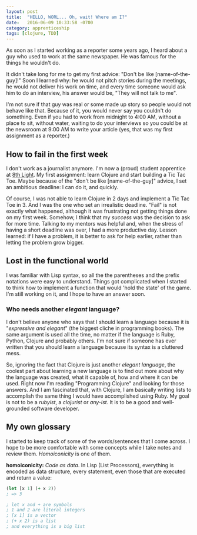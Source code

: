 ```yaml
---
layout: post
title:  "HELLO, WORL... Oh, wait! Where am I?"
date:   2016-06-09 10:33:58 -0700
category: apprenticeship
tags: [clojure, TDD]
---
```


As soon as I started working as a reporter some years ago, I heard about a guy who used to work at the same newspaper. He was famous for the things he wouldn't do.
<!--more--> 

It didn't take long for me to get my first advice: "Don't be like [name-of-the-guy]!" Soon I learned why: he would not pitch stories during the meetings, he would not deliver his work on time, and every time someone would ask him to do an interview, his answer would be, "They will not talk to me".

I'm not sure if that guy was real or some made up story so people would not behave like that. Because of it, you would never say you couldn't do something. Even if you had to work from midnight to 4:00 AM, without a place to sit, without water, waiting to do your interviews so you could be at the newsroom at 9:00 AM to write your article (yes, that was my first assignment as a reporter.)

## How to fail in the first week

I don't work as a journalist anymore. I'm now a (proud) student apprentice at [8th Light](http://8thlight.com). My first assignment: learn Clojure and start building a Tic Tac Toe. Maybe because of the "don't be like [name-of-the-guy]" advice, I set an ambitious deadline: I can do it, and quickly. 

Of course, I was not able to learn Clojure in 2 days and implement a Tic Tac Toe in 3. And I was the one who set an irrealistic deadline. "Fail" is not exactly what happened, although it was frustrating not getting things done on my first week. Somehow, I think that my *success* was the decision to ask for more time. Talking to my mentors was helpful and, when the stress of having a short deadline was over, I had a more productive day. Lesson learned: if I have a problem, it is better to ask for help earlier, rather than letting the problem grow bigger. 

## Lost in the functional world

I was familiar with Lisp syntax, so all the the parentheses and the prefix notations were easy to understand. Things got complicated when I started to think how to implement a function that would 'hold the state' of the game. I'm still working on it, and I hope to have an answer soon. 

### Who needs another *elegant* language?

I don't believe anyone who says that I should learn a language because it is "*expressive and elegant*" (the biggest cliche in programming books). The same argument is used all the time, no matter if the language is Ruby, Python, Clojure and probably others. I'm not sure if someone has ever written that you should learn a language because its syntax is a cluttered mess. 

So, ignoring the fact that Clojure is just another *elegant language*, the coolest part about learning a new language is to find out more about why the language was created, what it capable of, how and where it can be used. Right now I'm reading "Programming Clojure" and looking for those answers. And I am fascinated that, with Clojure, I am basically writing lists to accomplish the same thing I would have accomplished using Ruby. My goal is not to be a *rubyist*, a *clojurist* or *any-ist*. It is to be a good and well-grounded software developer. 

## My own glossary

I started to keep track of some of the words/sentences that I come across. I hope to be more comfortable with some concepts while I take notes and review them. *Homoiconicity* is one of them.  

**homoiconicity:** *Code as data*. In Lisp (List Processors), everything is encoded as data structure, every statement, even those that are executed and return a value:

```clojure
(let [x 1] (+ x 2))
; => 3

; let x and + are symbols
; 1 and 2 are literal integers
; [x 1] is a vector
; (+ x 2) is a list
; and everything is a big list
```





